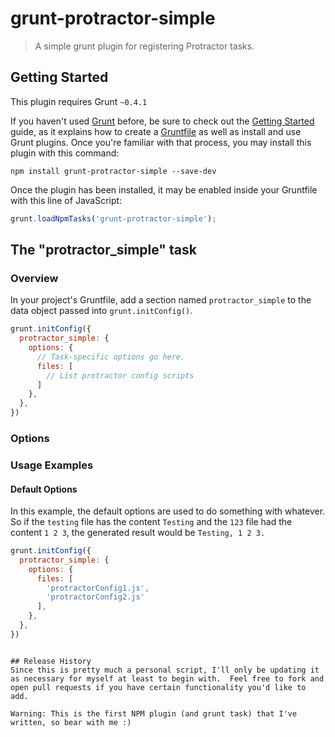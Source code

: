 # grunt-protractor-simple

> A simple grunt plugin for registering Protractor tasks.

## Getting Started
This plugin requires Grunt `~0.4.1`

If you haven't used [Grunt](http://gruntjs.com/) before, be sure to check out the [Getting Started](http://gruntjs.com/getting-started) guide, as it explains how to create a [Gruntfile](http://gruntjs.com/sample-gruntfile) as well as install and use Grunt plugins. Once you're familiar with that process, you may install this plugin with this command:

```shell
npm install grunt-protractor-simple --save-dev
```

Once the plugin has been installed, it may be enabled inside your Gruntfile with this line of JavaScript:

```js
grunt.loadNpmTasks('grunt-protractor-simple');
```

## The "protractor_simple" task

### Overview
In your project's Gruntfile, add a section named `protractor_simple` to the data object passed into `grunt.initConfig()`.

```js
grunt.initConfig({
  protractor_simple: {
    options: {
      // Task-specific options go here.
      files: [
        // List protractor config scripts
      ]
    },
  },
})
```

### Options

### Usage Examples

#### Default Options
In this example, the default options are used to do something with whatever. So if the `testing` file has the content `Testing` and the `123` file had the content `1 2 3`, the generated result would be `Testing, 1 2 3.`

```js
grunt.initConfig({
  protractor_simple: {
    options: {
      files: [
        'protractorConfig1.js',
        'protractorConfig2.js'
      ],
    },
  },
})
```
```

## Release History
Since this is pretty much a personal script, I'll only be updating it as necessary for myself at least to begin with.  Feel free to fork and open pull requests if you have certain functionality you'd like to add.

Warning: This is the first NPM plugin (and grunt task) that I've written, so bear with me :)
